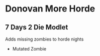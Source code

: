 # Donovan More Horde

## 7 Days 2 Die Modlet

Adds missing zombies to horde nights

- Mutated Zombie
